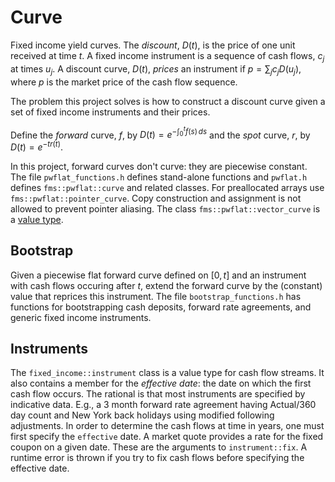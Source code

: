 # Curve
Fixed income yield curves.
The _discount_, $D(t)$, is the price of one unit received at time $t$.
A fixed income instrument is a sequence of cash flows, $c_j$ at times $u_j$.
A discount curve, $D(t)$, _prices_ an instrument if $p = \sum_j c_j D(u_j)$, where $p$ is the market price of the cash flow sequence.

The problem this project solves is how to construct a discount curve given a set of fixed income instruments and their prices.

Define the _forward_ curve, $f$, by $D(t) = e^{-\int_0^t f(s)\,ds}$ and the _spot_ curve, $r$, by $D(t) = e^{-t r(t)}$.

In this project, forward curves don't curve: they are piecewise constant.
The file `pwflat_functions.h` defines stand-alone functions and `pwflat.h` defines `fms::pwflat::curve` and related classes.
For preallocated arrays use `fms::pwflat::pointer_curve`. Copy construction and assignment is not allowed to prevent pointer aliasing.
The class `fms::pwflat::vector_curve` is a [value type](http://msdn.microsoft.com/en-us/library/hh438479.aspx).

## Bootstrap
Given a piecewise flat forward curve defined on $[0,t]$ and an instrument with cash flows occuring after $t$,
extend the forward curve by the (constant) value that reprices this instrument.
The file `bootstrap_functions.h` has functions for bootstrapping cash deposits, forward rate agreements, and generic fixed income instruments.

## Instruments
The `fixed_income::instrument` class is a value type for cash flow streams. It also contains a member for the _effective date_: the date on which the first cash flow occurs. The rational is that most instruments are specified by indicative data.
E.g., a 3 month forward rate agreement having Actual/360 day count and New York back holidays using modified following adjustments. In order to determine the cash flows at time in years, one must first specify the `effective` date. A market quote provides a rate for the fixed coupon on a given date. These are the arguments to `instrument::fix`. A runtime error is thrown if you try to fix cash flows before specifying the effective date.




